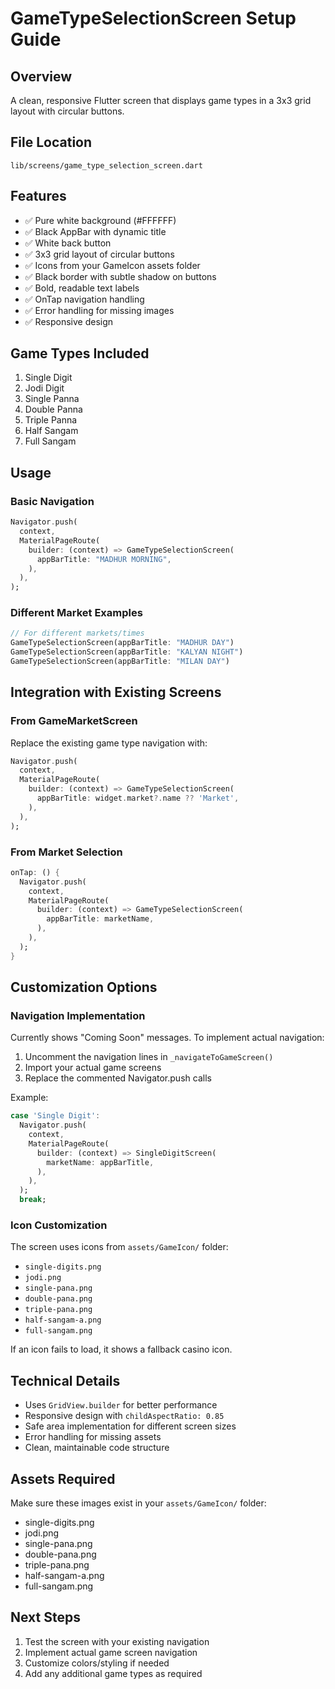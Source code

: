 # GameTypeSelectionScreen Setup Guide

## Overview
A clean, responsive Flutter screen that displays game types in a 3x3 grid layout with circular buttons.

## File Location
`lib/screens/game_type_selection_screen.dart`

## Features
- ✅ Pure white background (#FFFFFF)
- ✅ Black AppBar with dynamic title
- ✅ White back button
- ✅ 3x3 grid layout of circular buttons
- ✅ Icons from your GameIcon assets folder
- ✅ Black border with subtle shadow on buttons
- ✅ Bold, readable text labels
- ✅ OnTap navigation handling
- ✅ Error handling for missing images
- ✅ Responsive design

## Game Types Included
1. Single Digit
2. Jodi Digit
3. Single Panna
4. Double Panna
5. Triple Panna
6. Half Sangam
7. Full Sangam

## Usage

### Basic Navigation
```dart
Navigator.push(
  context,
  MaterialPageRoute(
    builder: (context) => GameTypeSelectionScreen(
      appBarTitle: "MADHUR MORNING",
    ),
  ),
);
```

### Different Market Examples
```dart
// For different markets/times
GameTypeSelectionScreen(appBarTitle: "MADHUR DAY")
GameTypeSelectionScreen(appBarTitle: "KALYAN NIGHT")
GameTypeSelectionScreen(appBarTitle: "MILAN DAY")
```

## Integration with Existing Screens

### From GameMarketScreen
Replace the existing game type navigation with:
```dart
Navigator.push(
  context,
  MaterialPageRoute(
    builder: (context) => GameTypeSelectionScreen(
      appBarTitle: widget.market?.name ?? 'Market',
    ),
  ),
);
```

### From Market Selection
```dart
onTap: () {
  Navigator.push(
    context,
    MaterialPageRoute(
      builder: (context) => GameTypeSelectionScreen(
        appBarTitle: marketName,
      ),
    ),
  );
}
```

## Customization Options

### Navigation Implementation
Currently shows "Coming Soon" messages. To implement actual navigation:

1. Uncomment the navigation lines in `_navigateToGameScreen()`
2. Import your actual game screens
3. Replace the commented Navigator.push calls

Example:
```dart
case 'Single Digit':
  Navigator.push(
    context,
    MaterialPageRoute(
      builder: (context) => SingleDigitScreen(
        marketName: appBarTitle,
      ),
    ),
  );
  break;
```

### Icon Customization
The screen uses icons from `assets/GameIcon/` folder:
- `single-digits.png`
- `jodi.png`
- `single-pana.png`
- `double-pana.png`
- `triple-pana.png`
- `half-sangam-a.png`
- `full-sangam.png`

If an icon fails to load, it shows a fallback casino icon.

## Technical Details
- Uses `GridView.builder` for better performance
- Responsive design with `childAspectRatio: 0.85`
- Safe area implementation for different screen sizes
- Error handling for missing assets
- Clean, maintainable code structure

## Assets Required
Make sure these images exist in your `assets/GameIcon/` folder:
- single-digits.png
- jodi.png
- single-pana.png
- double-pana.png
- triple-pana.png
- half-sangam-a.png
- full-sangam.png

## Next Steps
1. Test the screen with your existing navigation
2. Implement actual game screen navigation
3. Customize colors/styling if needed
4. Add any additional game types as required
